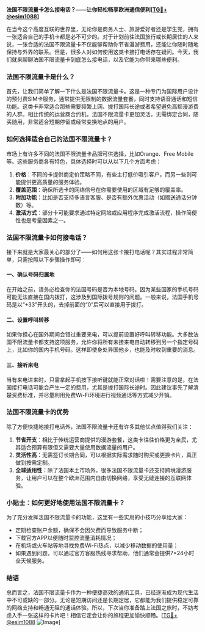 **法国不限流量卡怎么接电话？——让你轻松畅享欧洲通信便利[[TG💪+ @esim1088](https://t.me/s/esim1088)]**

在当今这个高度互联的世界里，无论你是商务人士、旅游爱好者还是学生党，拥有一张适合自己的手机卡都是必不可少的。对于计划前往法国旅行或长期居住的人来说，一张合适的法国不限流量卡不仅能够帮助你节省漫游费用，还能让你随时随地保持与外界的联系。但是，很多人对如何使用这类卡接打电话存在疑问。今天，我们就来聊聊法国不限流量卡到底怎么接电话，以及它能为你带来哪些便利。

### 法国不限流量卡是什么？

首先，让我们简单了解一下什么是法国不限流量卡。这是一种专门为国际用户设计的预付费SIM卡服务，通常提供无限制的数据流量套餐，同时支持语音通话和短信功能。这类卡非常适合那些需要频繁上网、拨打国际长途或者希望避免高额漫游费的人群。相比传统的运营商合约机，法国不限流量卡更加灵活，无需绑定合同，随买随用，非常适合短期停留或经常变换地点的用户。

### 如何选择适合自己的法国不限流量卡？

市场上有许多不同的法国不限流量卡品牌可供选择，比如Orange、Free Mobile等。这些服务商各有特色，具体选择时可以从以下几个方面考虑：

1. **价格**：不同的卡提供商定价策略不同，有些主打低价吸引客户，而另一些则可能提供更高质量的服务体验。
2. **覆盖范围**：确保所选卡的网络信号在你需要使用的区域有足够的覆盖率。
3. **附加功能**：比如是否支持多语言客服、是否有额外优惠活动（如赠送通话分钟数）等。
4. **激活方式**：部分卡可能要求通过特定网站或应用程序完成激活流程，操作简便性也是考量因素之一。

### 法国不限流量卡如何接电话？

接下来就是大家最关心的部分了——如何用这张卡接打电话呢？其实过程非常简单，只需按照以下步骤操作即可：

#### 一、确认号码归属地
在开始之前，请务必检查你的法国号码是否为本地号码。因为某些国家的手机号码可能无法直接在国内拨打，这涉及到国际拨号规则的问题。一般来说，法国手机号码是以“+33”开头的，去掉前面的“0”后可以直接用于拨打。

#### 二、设置呼叫转移
如果你担心在国外期间会错过重要来电，可以提前设置好呼叫转移功能。大多数法国不限流量卡都支持这项服务，允许你将所有未接来电自动转移到另一个指定号码上，比如你的国内手机号码。这样即使身处异国他乡，也能及时收到重要的消息。

#### 三、接听来电
当有来电进来时，只需拿起手机按下接听键就能正常对话啦！需要注意的是，在法国接打电话可能会产生一定的费用，尤其是拨打国际长途时。因此建议事先了解清楚资费标准，并尽量利用免费Wi-Fi环境进行视频通话等方式减少开销。

### 法国不限流量卡的优势

除了方便快捷地接打电话外，法国不限流量卡还有许多其他优点值得我们关注：

1. **节省开支**：相比于传统运营商提供的漫游套餐，这类卡往往价格更为亲民，尤其适合预算有限但又需要大量使用数据流量的用户。
2. **灵活性高**：无需签订长期合同，可以根据实际需求随时购买或更换卡片，真正做到按需定制。
3. **全球适用性**：除了法国本土市场外，很多法国不限流量卡还支持跨境漫游服务，让用户可以在整个欧洲范围内自由切换网络，享受无缝连接的互联网体验。

### 小贴士：如何更好地使用法国不限流量卡？

为了充分发挥法国不限流量卡的功能，这里有一些实用的小技巧分享给大家：

- 定期检查账户余额，确保不会因欠费而导致服务中断；
- 下载官方APP以便随时监控流量消耗情况；
- 在机场或火车站等地寻找免费Wi-Fi热点，以减少移动数据的使用量；
- 如果遇到问题，可以通过官方客服热线寻求帮助，他们通常会提供7×24小时全天候服务。

### 结语

总而言之，法国不限流量卡作为一种便捷高效的通讯工具，已经逐渐成为现代生活中不可或缺的一部分。无论是短期访问还是长期定居，它都能为我们提供稳定可靠的网络支持和畅通无阻的通话体验。所以，下次当你准备踏上法国之旅时，不妨考虑入手一张这样的卡片吧！相信它定会让你的旅程更加愉快顺畅。[[TG💪+ @esim1088](https://t.me/s/esim1088) ![Image](https://i.postimg.cc/4NQfJmqS/Snipaste-2025-05-13-00-14-12.png)]